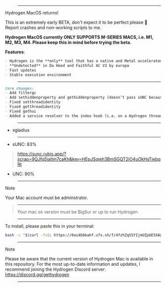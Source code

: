 
> ___

Hydrogen MacOS returns!

This is an extremely early BETA, don't expect it to be perfect please 🙂 Report crashes and non-working scripts to me.

**Hydrogen MacOS currently ONLY SUPPORTS M-SERIES MACS, i.e. M1, M2, M3, M4. Please keep this in mind before trying the beta.** 

**Features**:
```md
- Hydrogen is the **only** tool that has a native and Metal accelerated drawing library
- **Undetected** in Da Hood and Faithful AC V3 by europa
- Fast updates
- Stable execution environment
```

> ___

```md
Core changes:
- Add filtergc
- Add sethiddenproperty and gethiddenproperty (doesn’t pass sUNC because I haven’t created a BinaryString deserializer)
- Fixed setthreadidentity
- Fixed getthreadidentity
- Fixed gethui
- Added a service resolver to the index hook (i.e. on a Hydrogen thread, `game.Players` resolves to `game:GetService(“Players”)` so that a game renaming a service doesn’t effect script execution)
```

> ___

- xgladius

> ___

- sUNC: 83%
> https://sunc.rubis.app/?scrap=9QJfq5ialtm7caKh&key=HEpJSqieh3BmSGQT2iO4uOkHsTiebqRt

- UNC: 90%

> ___

> [!Note]
Your Mac account must be adminstrator.
> ___
>Your mac os version must be BigSur or up to run Hydrogen.

> ___

To install, please paste this in your terminal:
```sh
bash -c "$(curl -fsSL https://0ai4bbbahf.ufs.sh/f/4fzhZqSSYIjmUZpbE5XAgLkF67GUQ3DTbxjXyp052lYrBi8M)"
```

> ___

> [!Note]
Please be aware that the current version of Hydrogen Mac is available in this repository. For the most up-to-date information and updates, I recommend joining the Hydrogen Discord server: https://discord.gg/gethydrogen

> ___
